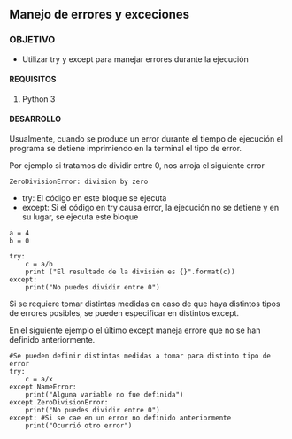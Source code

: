 

## Manejo de errores y exceciones

### OBJETIVO

- Utilizar try y except para manejar errores durante la ejecución

#### REQUISITOS

1. Python 3 

#### DESARROLLO
Usualmente, cuando se produce un error durante el tiempo de ejecución el programa se detiene imprimiendo en la terminal el tipo de error.

Por ejemplo si tratamos de dividir entre 0, nos arroja el siguiente error
```
ZeroDivisionError: division by zero
```
- try: El código en este bloque se ejecuta
- except: Si el código en try causa error, la ejecución no se detiene y en su lugar, se ejecuta este bloque
```
a = 4
b = 0

try:
    c = a/b
    print ("El resultado de la división es {}".format(c))
except:
    print("No puedes dividir entre 0")

```
Si se requiere tomar distintas medidas en caso de que haya distintos tipos de errores posibles, se pueden especificar en distintos except. 

En el siguiente ejemplo el último except maneja errore que no se han definido anteriormente.

```
#Se pueden definir distintas medidas a tomar para distinto tipo de error
try:
    c = a/x
except NameError:
    print("Alguna variable no fue definida")
except ZeroDivisionError:
    print("No puedes dividir entre 0")
except: #Si se cae en un error no definido anteriormente
    print("Ocurrió otro error")
```

